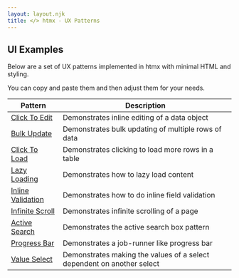 ```yaml
---
layout: layout.njk
title: </> htmx - UX Patterns
---
```


## UI Examples

Below are a set of UX patterns implemented in htmx with minimal HTML and styling.

You can copy and paste them and then adjust them for your needs.

| Pattern | Description |
|-----------|-------------|
| [Click To Edit](/examples/click-to-edit) | Demonstrates inline editing of a data object
| [Bulk Update](/examples/bulk-update) | Demonstrates bulk updating of multiple rows of data
| [Click To Load](/examples/click-to-load) | Demonstrates clicking to load more rows in a table
| [Lazy Loading](/examples/lazy-load) | Demonstrates how to lazy load content
| [Inline Validation](/examples/inline-validation) | Demonstrates how to do inline field validation
| [Infinite Scroll](/examples/infinite-scroll) | Demonstrates infinite scrolling of a page
| [Active Search](/examples/active-search) | Demonstrates the active search box pattern
| [Progress Bar](/examples/progress-bar) | Demonstrates a job-runner like progress bar
| [Value Select](/examples/value-select) | Demonstrates making the values of a select dependent on another select
